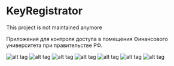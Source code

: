 # KeyRegistrator

This project is not maintained anymore

Приложения для контроля доступа в помещения Финансового университета при правительстве РФ.

![alt tag](https://cloud.githubusercontent.com/assets/13080767/16266381/43d8c99e-388d-11e6-93cb-d1fe4dae36b2.png)
![alt tag](https://cloud.githubusercontent.com/assets/13080767/16266382/43f3bbaa-388d-11e6-85e2-5088d3bbb91b.png)
![alt tag](https://cloud.githubusercontent.com/assets/13080767/16266385/440403ac-388d-11e6-83dd-0b1edf5ef44f.png)
![alt tag](https://cloud.githubusercontent.com/assets/13080767/16266384/44034994-388d-11e6-9b7a-7d9108c5b3b6.png)
![alt tag](https://cloud.githubusercontent.com/assets/13080767/16266383/44029026-388d-11e6-8be8-6a3c394fc673.png)
![alt tag](https://cloud.githubusercontent.com/assets/13080767/16266386/4405f6f8-388d-11e6-876e-19da34dad36e.png)
![alt tag](https://cloud.githubusercontent.com/assets/13080767/16266387/440a7ab6-388d-11e6-85d5-911a19d4f0e5.png)
